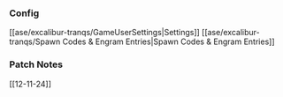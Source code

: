 ### Config
[[ase/excalibur-tranqs/GameUserSettings|Settings]]
[[ase/excalibur-tranqs/Spawn Codes & Engram Entries|Spawn Codes & Engram Entries]]
### Patch Notes
[[12-11-24]]